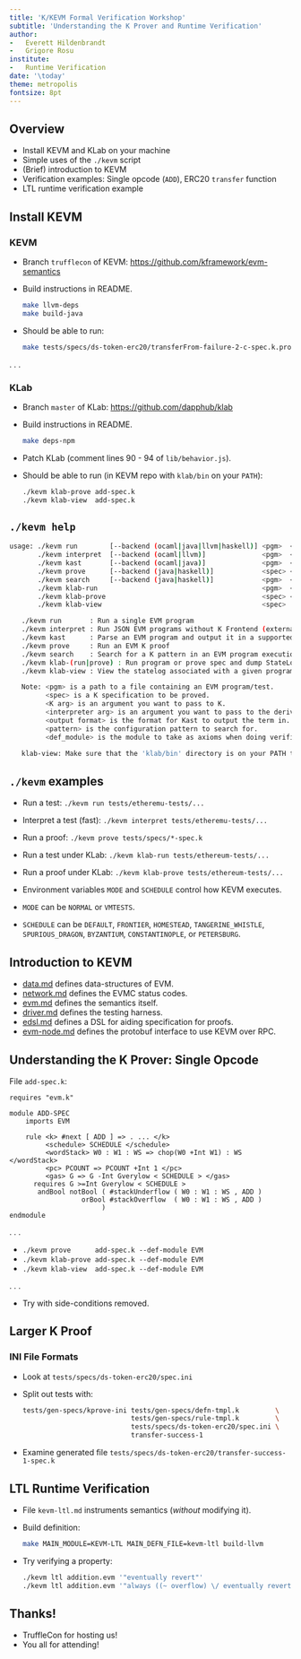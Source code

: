 ```yaml
---
title: 'K/KEVM Formal Verification Workshop'
subtitle: 'Understanding the K Prover and Runtime Verification'
author:
-   Everett Hildenbrandt
-   Grigore Rosu
institute:
-   Runtime Verification
date: '\today'
theme: metropolis
fontsize: 8pt
---
```


Overview
--------

-   Install KEVM and KLab on your machine
-   Simple uses of the `./kevm` script
-   (Brief) introduction to KEVM
-   Verification examples: Single opcode (`ADD`), ERC20 `transfer` function
-   LTL runtime verification example

Install KEVM
------------

### KEVM

-   Branch `trufflecon` of KEVM: <https://github.com/kframework/evm-semantics>
-   Build instructions in README.

    ```sh
    make llvm-deps
    make build-java
    ```

-   Should be able to run:

    ```sh
    make tests/specs/ds-token-erc20/transferFrom-failure-2-c-spec.k.prove
    ```

. . .

### KLab

-   Branch `master` of KLab: <https://github.com/dapphub/klab>
-   Build instructions in README.

    ```sh
    make deps-npm
    ```

-   Patch KLab (comment lines 90 - 94 of `lib/behavior.js`).
-   Should be able to run (in KEVM repo with `klab/bin` on your `PATH`):

    ```sh
    ./kevm klab-prove add-spec.k
    ./kevm klab-view  add-spec.k
    ```

`./kevm help`
-------------

```sh
usage: ./kevm run        [--backend (ocaml|java|llvm|haskell)] <pgm>  <K arg>*
       ./kevm interpret  [--backend (ocaml|llvm)]              <pgm>  <interpreter arg>*
       ./kevm kast       [--backend (ocaml|java)]              <pgm>  <output format> <K arg>*
       ./kevm prove      [--backend (java|haskell)]            <spec> <K arg>* -m <def_module>
       ./kevm search     [--backend (java|haskell)]            <pgm>  <pattern> <K arg>*
       ./kevm klab-run                                         <pgm>  <K arg>*
       ./kevm klab-prove                                       <spec> <K arg>* -m <def_module>
       ./kevm klab-view                                        <spec>

   ./kevm run       : Run a single EVM program
   ./kevm interpret : Run JSON EVM programs without K Frontend (external parser)
   ./kevm kast      : Parse an EVM program and output it in a supported format
   ./kevm prove     : Run an EVM K proof
   ./kevm search    : Search for a K pattern in an EVM program execution
   ./kevm klab-(run|prove) : Run program or prove spec and dump StateLogs which KLab can read
   ./kevm klab-view : View the statelog associated with a given program or spec

   Note: <pgm> is a path to a file containing an EVM program/test.
         <spec> is a K specification to be proved.
         <K arg> is an argument you want to pass to K.
         <interpreter arg> is an argument you want to pass to the derived interpreter.
         <output format> is the format for Kast to output the term in.
         <pattern> is the configuration pattern to search for.
         <def_module> is the module to take as axioms when doing verification.

   klab-view: Make sure that the 'klab/bin' directory is on your PATH to use this option.
```

`./kevm` examples
-----------------

-   Run a test: `./kevm run tests/etheremu-tests/...`
-   Interpret a test (fast): `./kevm interpret tests/etheremu-tests/...`
-   Run a proof: `./kevm prove tests/specs/*-spec.k`
-   Run a test under KLab: `./kevm klab-run tests/ethereum-tests/...`
-   Run a proof under KLab: `./kevm klab-prove tests/ethereum-tests/...`

-   Environment variables `MODE` and `SCHEDULE` control how KEVM executes.
-   `MODE` can be `NORMAL` or `VMTESTS`.
-   `SCHEDULE` can be `DEFAULT`, `FRONTIER`, `HOMESTEAD`, `TANGERINE_WHISTLE`, `SPURIOUS_DRAGON`, `BYZANTIUM`, `CONSTANTINOPLE`, or `PETERSBURG`.

Introduction to KEVM
--------------------

-   [data.md](../data.md) defines data-structures of EVM.
-   [network.md](../network.md) defines the EVMC status codes.
-   [evm.md](../evm.md) defines the semantics itself.
-   [driver.md](../driver.md) defines the testing harness.
-   [edsl.md](../edsl.md) defines a DSL for aiding specification for proofs.
-   [evm-node.md](../evm-node.md) defines the protobuf interface to use KEVM over RPC.

Understanding the K Prover: Single Opcode
-----------------------------------------

File `add-spec.k`:

```k
requires "evm.k"

module ADD-SPEC
    imports EVM

    rule <k> #next [ ADD ] => . ... </k>
         <schedule> SCHEDULE </schedule>
         <wordStack> W0 : W1 : WS => chop(W0 +Int W1) : WS </wordStack>
         <pc> PCOUNT => PCOUNT +Int 1 </pc>
         <gas> G => G -Int Gverylow < SCHEDULE > </gas>
      requires G >=Int Gverylow < SCHEDULE >
       andBool notBool ( #stackUnderflow ( W0 : W1 : WS , ADD )
                  orBool #stackOverflow  ( W0 : W1 : WS , ADD )
                       )
endmodule
```

. . .

-   `./kevm prove      add-spec.k --def-module EVM`
-   `./kevm klab-prove add-spec.k --def-module EVM`
-   `./kevm klab-view  add-spec.k --def-module EVM`

. . .

-   Try with side-conditions removed.

Larger K Proof
--------------

### INI File Formats

-   Look at `tests/specs/ds-token-erc20/spec.ini`
-   Split out tests with:

    ```sh
    tests/gen-specs/kprove-ini tests/gen-specs/defn-tmpl.k         \
                               tests/gen-specs/rule-tmpl.k         \
                               tests/specs/ds-token-erc20/spec.ini \
                               transfer-success-1
    ```

-   Examine generated file `tests/specs/ds-token-erc20/transfer-success-1-spec.k`

LTL Runtime Verification
------------------------

-   File `kevm-ltl.md` instruments semantics (*without* modifying it).
-   Build definition:

    ```sh
    make MAIN_MODULE=KEVM-LTL MAIN_DEFN_FILE=kevm-ltl build-llvm
    ```

-   Try verifying a property:

    ```sh
    ./kevm ltl addition.evm '"eventually revert"'
    ./kevm ltl addition.evm '"always ((~ overflow) \/ eventually revert)"'
    ```

Thanks!
-------

-   TruffleCon for hosting us!
-   You all for attending!
